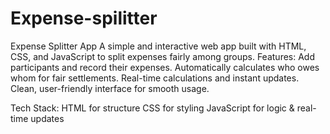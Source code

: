 # Expense-spilitter

Expense Splitter App  A simple and interactive web app built with HTML, CSS, and JavaScript to split expenses fairly among groups.
Features:  Add participants and record their expenses.  Automatically calculates who owes whom for fair settlements.
Real-time calculations and instant updates.  Clean, user-friendly interface for smooth usage.

Tech Stack:
HTML for structure
CSS for styling
JavaScript for logic & real-time updates
